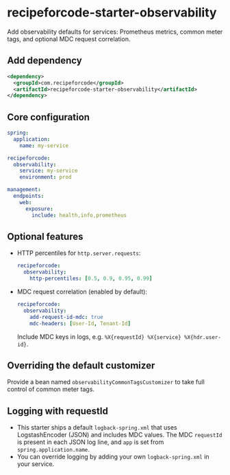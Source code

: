 # recipeforcode-starter-observability

Add observability defaults for services: Prometheus metrics, common meter tags, and optional MDC request correlation.

## Add dependency
```xml
<dependency>
  <groupId>com.recipeforcode</groupId>
  <artifactId>recipeforcode-starter-observability</artifactId>
</dependency>
```

## Core configuration
```yaml
spring:
  application:
    name: my-service

recipeforcode:
  observability:
    service: my-service
    environment: prod

management:
  endpoints:
    web:
      exposure:
        include: health,info,prometheus
```

## Optional features
- HTTP percentiles for `http.server.requests`:
  ```yaml
  recipeforcode:
    observability:
      http-percentiles: [0.5, 0.9, 0.95, 0.99]
  ```

- MDC request correlation (enabled by default):
  ```yaml
  recipeforcode:
    observability:
      add-request-id-mdc: true
      mdc-headers: [User-Id, Tenant-Id]
  ```
  Include MDC keys in logs, e.g. `%X{requestId} %X{service} %X{hdr.user-id}`.

## Overriding the default customizer
Provide a bean named `observabilityCommonTagsCustomizer` to take full control of common meter tags.

## Logging with requestId
- This starter ships a default `logback-spring.xml` that uses LogstashEncoder (JSON) and includes MDC values. The MDC `requestId` is present in each JSON log line, and `app` is set from `spring.application.name`.
- You can override logging by adding your own `logback-spring.xml` in your service.
